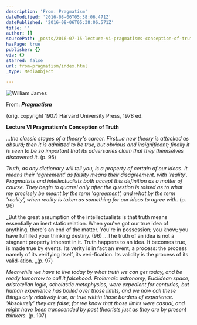 ```yaml
---
description: 'From: Pragmatism'
dateModified: '2016-08-06T05:38:06.471Z'
datePublished: '2016-08-06T05:38:06.571Z'
title: ''
author: []
sourcePath: _posts/2016-07-15-lecture-vi-pragmatisms-conception-of-truth.md
hasPage: true
publisher: {}
via: {}
starred: false
url: from-pragmatism/index.html
_type: MediaObject

---
```

![William James](https://the-grid-user-content.s3-us-west-2.amazonaws.com/514e411c-19e8-4bde-a880-da4cc04803fa.jpg)

From: _**Pragmatism**_

(orig. copyright 1907) Harvard University Press, 1978 ed.

**Lecture VI Pragmatism's Conception of Truth**

_...the classic stages of a theory's career. First...a new theory is attacked as absurd; then it is admitted to be true, but obvious and insignificant; finally it is seen to be so important that its adversaries claim that they themselves discovered it_. (p. 95)

_Truth, as any dictionary will tell you, is a property of certain of our ideas. It means their 'agreement' as falsity means their disagreement, with 'reality'. Pragmatists and intellectualists both accept this definition as a matter of course. They begin to quarrel only after the question is raised as to what my precisely be meant by the term 'agreement', and what by the term 'reality', when reality is taken as something for our ideas to agree with._ (p. 96)

_But the great assumption of the intellectualists is that truth means essentially an inert static relation. When you've got our true idea of anything, there's an end of the matter. You're in possession; you know; you have fulfilled your thinking destiny. (96) ...The truth of an idea is not a stagnant property inherent in it. Truth happens to an idea. It becomes true, is made true by events. Its verity is in fact an event, a process: the process namely of its verifying itself, its veri-fication. Its validity is the process of its valid-ation. _(p. 97)

_Meanwhile we have to live today by what truth we can get today, and be ready tomorrow to call it falsehood. Ptolemaic astronomy, Euclidean space, aristotelian logic, scholastic metaphysics, were expedient for centuries, but human experience has boiled over those limits, and we now call these things only relatively true, or true within those borders of experience. 'Absolutely' they are false; for we know that those limits were casual, and might have been transcended by past theorists just as they are by present thinkers._ (p. 107)